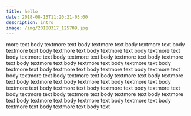 ```yaml
---
title: hello
date: 2018-08-15T11:20:21-03:00
description: intro
image: /img/20180317_125709.jpg
---
```

more text body textmore text body textmore text body textmore text body textmore text body textmore text body textmore text body textmore text body textmore text body textmore text body textmore text body textmore text body textmore text body textmore text body textmore text body textmore text body textmore text body textmore text body textmore text body textmore text body textmore text body textmore text body textmore text body textmore text body textmore text body textmore text body textmore text body textmore text body textmore text body textmore text body textmore text body textmore text body textmore text body textmore text body textmore text body textmore text body textmore text body textmore text body textmore text body text
